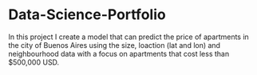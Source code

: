 # Data-Science-Portfolio

In this project I create a model that can predict the price of apartments in the city of Buenos Aires using the size, loaction (lat and lon) and neighbourhood data with a focus on apartments that cost less than $500,000 USD.
